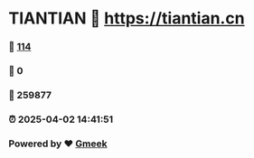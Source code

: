 # TIANTIAN :link: https://tiantian.cn 
### :page_facing_up: [114](https://tiantian.cn/tag.html) 
### :speech_balloon: 0 
### :hibiscus: 259877 
### :alarm_clock: 2025-04-02 14:41:51 
### Powered by :heart: [Gmeek](https://github.com/Meekdai/Gmeek)
